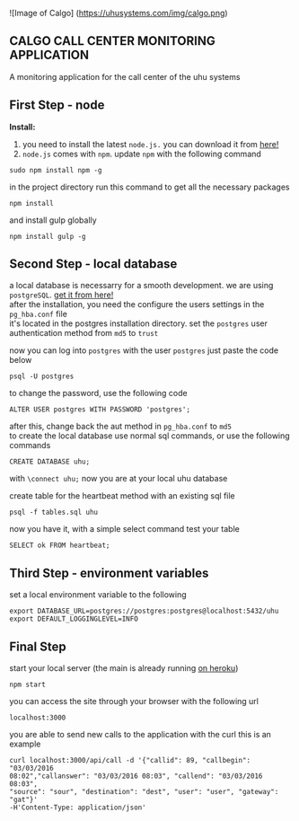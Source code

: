 ![Image of Calgo]
(https://uhusystems.com/img/calgo.png) 

 CALGO CALL CENTER MONITORING APPLICATION 
---
A monitoring application for the call center of the uhu systems 

First Step - node
---
**Install:**

1.  you need to install the latest `node.js.` you can download it from [here!](https://nodejs.org/)
2.  `node.js` comes with `npm`. update `npm` with the following command
```
sudo npm install npm -g
```
   in the project directory run this command to get all the necessary packages
```
npm install 
```

and install gulp globally

```
npm install gulp -g
```

Second Step - local database
---
 a local database is necessarry for a smooth development. we are using
 `postgreSQL`. [get it from here!](http://www.postgresql.org/download/)  
 after the installation, you need the configure the users settings in the
`pg_hba.conf` file  
it's located in the postgres installation directory. set the `postgres`  user authentication method from `md5` to  `trust` 


now you can log into `postgres` with the user `postgres` just paste the code below  

``` 
psql -U postgres
``` 

to change the password, use the following code
``` 
ALTER USER postgres WITH PASSWORD 'postgres';
``` 
after this, change back the aut method in `pg_hba.conf` to `md5`  
to create the local database use normal sql commands, or use the following commands
```
CREATE DATABASE uhu;
```
with `\connect uhu;` now you are at your local uhu database

create table for the heartbeat method with an existing sql file
```
psql -f tables.sql uhu
```
now you have it, with a simple select command test your table
```
SELECT ok FROM heartbeat;
```

Third Step - environment variables
---

set a local environment variable to the following
```
export DATABASE_URL=postgres://postgres:postgres@localhost:5432/uhu
export DEFAULT_LOGGINGLEVEL=INFO
```

Final Step
---
start your local server (the main is already running [on heroku](http://uhu-project.herokuapp.com/))
```
npm start
```
you can access the site through your browser with the following url 
```
localhost:3000
```
you are able to send new calls to the application with the curl
this is an example
```
curl localhost:3000/api/call -d '{"callid": 89, "callbegin": "03/03/2016
08:02","callanswer": "03/03/2016 08:03", "callend": "03/03/2016 08:03",
"source": "sour", "destination": "dest", "user": "user", "gateway": "gat"}'
-H'Content-Type: application/json'
```
